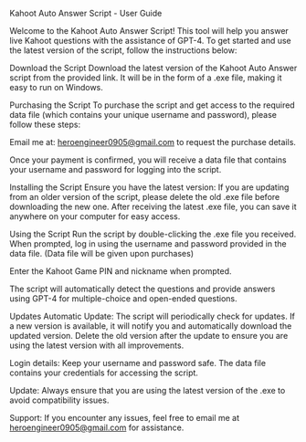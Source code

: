 Kahoot Auto Answer Script - User Guide

Welcome to the Kahoot Auto Answer Script! This tool will help you answer live Kahoot questions with the assistance of GPT-4. To get started and use the latest version of the script, follow the instructions below:

Download the Script
Download the latest version of the Kahoot Auto Answer script from the provided link. It will be in the form of a .exe file, making it easy to run on Windows.

Purchasing the Script
To purchase the script and get access to the required data file (which contains your unique username and password), please follow these steps:

Email me at: heroengineer0905@gmail.com to request the purchase details.

Once your payment is confirmed, you will receive a data file that contains your username and password for logging into the script.

Installing the Script
Ensure you have the latest version: If you are updating from an older version of the script, please delete the old .exe file before downloading the new one.
After receiving the latest .exe file, you can save it anywhere on your computer for easy access.

Using the Script
Run the script by double-clicking the .exe file you received.
When prompted, log in using the username and password provided in the data file. (Data file will be given upon purchases)

Enter the Kahoot Game PIN and nickname when prompted.

The script will automatically detect the questions and provide answers using GPT-4 for multiple-choice and open-ended questions.

Updates
Automatic Update: The script will periodically check for updates. If a new version is available, it will notify you and automatically download the updated version.
Delete the old version after the update to ensure you are using the latest version with all improvements.

Login details: Keep your username and password safe. The data file contains your credentials for accessing the script.

Update: Always ensure that you are using the latest version of the .exe to avoid compatibility issues.

Support: If you encounter any issues, feel free to email me at heroengineer0905@gmail.com for assistance.
